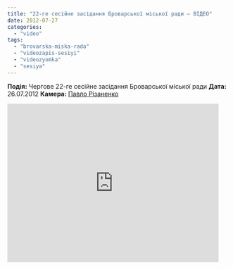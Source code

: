 ```yaml
---
title: "22-ге сесійне засідання Броварської міської ради – ВІДЕО"
date: 2012-07-27
categories: 
  - "video"
tags: 
  - "brovarska-miska-rada"
  - "videozapis-sesiyi"
  - "videozyomka"
  - "sesiya"
---
```


**Подія:** Чергове 22-ге сесійне засідання Броварської міської ради **Дата:** 26.07.2012 **Камера:** [Павло Різаненко](http://rizanenko.org "Павло Різаненко")

<iframe width="480" height="360" src="http://www.youtube.com/embed/BGLskGJMMi4" frameborder="0" allowfullscreen></iframe>
